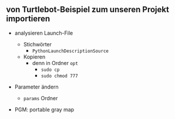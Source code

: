 ## von Turtlebot-Beispiel zum unseren Projekt importieren
- analysieren Launch-File
	- Stichwörter 
		- `PythonLaunchDescriptionSource` 
	- Kopieren 
		- denn in Ordner `opt` 
			- `sudo cp` 
			- `sudo chmod 777` 
- Parameter ändern
	- `params` Ordner

- PGM: portable gray map